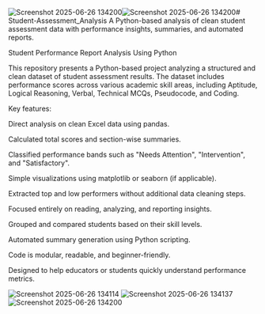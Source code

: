 ![Screenshot 2025-06-26 134200](https://github.com/user-attachments/assets/d3c7eddb-dd62-432c-9c32-7edc05f46f64)![Screenshot 2025-06-26 134200](https://github.com/user-attachments/assets/d3c7eddb-dd62-432c-9c32-7edc05f46f64)# Student-Assessment_Analysis
A Python-based analysis of clean student assessment data with performance insights, summaries, and automated reports.


Student Performance Report Analysis Using Python

This repository presents a Python-based project analyzing a structured and clean dataset of student assessment results. The dataset includes performance scores across various academic skill areas, including Aptitude, Logical Reasoning, Verbal, Technical MCQs, Pseudocode, and Coding.

Key features:

Direct analysis on clean Excel data using pandas.

Calculated total scores and section-wise summaries.

Classified performance bands such as "Needs Attention", "Intervention", and "Satisfactory".

Simple visualizations using matplotlib or seaborn (if applicable).

Extracted top and low performers without additional data cleaning steps.

Focused entirely on reading, analyzing, and reporting insights.

Grouped and compared students based on their skill levels.

Automated summary generation using Python scripting.

Code is modular, readable, and beginner-friendly.

Designed to help educators or students quickly understand performance metrics.


![Screenshot 2025-06-26 134114](https://github.com/user-attachments/assets/346810f8-f4b4-4bea-bc31-1babb672b4f4)
![Screenshot 2025-06-26 134137](https://github.com/user-attachments/assets/8ceb46e5-50c5-449f-8fba-d736449ffaff)
![Screenshot 2025-06-26 134200](https://github.com/user-attachments/assets/679250b4-8277-41fa-9649-6fe0089535e1)

